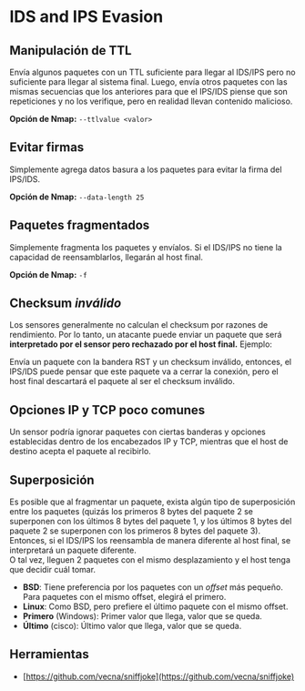 # IDS and IPS Evasion

## **Manipulación de TTL**

Envía algunos paquetes con un TTL suficiente para llegar al IDS/IPS pero no suficiente para llegar al sistema final. Luego, envía otros paquetes con las mismas secuencias que los anteriores para que el IPS/IDS piense que son repeticiones y no los verifique, pero en realidad llevan contenido malicioso.

**Opción de Nmap:** `--ttlvalue <valor>`

## Evitar firmas

Simplemente agrega datos basura a los paquetes para evitar la firma del IPS/IDS.

**Opción de Nmap:** `--data-length 25`

## **Paquetes fragmentados**

Simplemente fragmenta los paquetes y envíalos. Si el IDS/IPS no tiene la capacidad de reensamblarlos, llegarán al host final.

**Opción de Nmap:** `-f`

## **Checksum** _**inválido**_

Los sensores generalmente no calculan el checksum por razones de rendimiento. Por lo tanto, un atacante puede enviar un paquete que será **interpretado por el sensor pero rechazado por el host final.** Ejemplo:

Envía un paquete con la bandera RST y un checksum inválido, entonces, el IPS/IDS puede pensar que este paquete va a cerrar la conexión, pero el host final descartará el paquete al ser el checksum inválido.

## **Opciones IP y TCP poco comunes**

Un sensor podría ignorar paquetes con ciertas banderas y opciones establecidas dentro de los encabezados IP y TCP, mientras que el host de destino acepta el paquete al recibirlo.

## **Superposición**

Es posible que al fragmentar un paquete, exista algún tipo de superposición entre los paquetes (quizás los primeros 8 bytes del paquete 2 se superponen con los últimos 8 bytes del paquete 1, y los últimos 8 bytes del paquete 2 se superponen con los primeros 8 bytes del paquete 3). Entonces, si el IDS/IPS los reensambla de manera diferente al host final, se interpretará un paquete diferente.\
O tal vez, lleguen 2 paquetes con el mismo desplazamiento y el host tenga que decidir cuál tomar.

* **BSD**: Tiene preferencia por los paquetes con un _offset_ más pequeño. Para paquetes con el mismo offset, elegirá el primero.
* **Linux**: Como BSD, pero prefiere el último paquete con el mismo offset.
* **Primero** (Windows): Primer valor que llega, valor que se queda.
* **Último** (cisco): Último valor que llega, valor que se queda.

## Herramientas

* [https://github.com/vecna/sniffjoke](https://github.com/vecna/sniffjoke)
